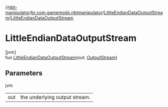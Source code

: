//[nbt-manipulator](../../../index.md)/[br.com.gamemods.nbtmanipulator](../index.md)/[LittleEndianDataOutputStream](index.md)/[LittleEndianDataOutputStream](-little-endian-data-output-stream.md)

# LittleEndianDataOutputStream

[jvm]\
fun [LittleEndianDataOutputStream](-little-endian-data-output-stream.md)(out: [OutputStream](https://docs.oracle.com/javase/8/docs/api/java/io/OutputStream.html))

## Parameters

jvm

| | |
|---|---|
| out | the underlying output stream. |
